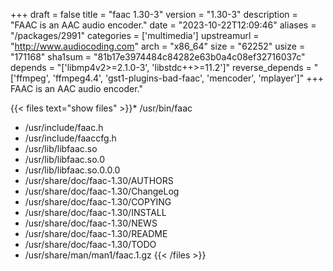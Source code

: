 +++
draft = false
title = "faac 1.30-3"
version = "1.30-3"
description = "FAAC is an AAC audio encoder."
date = "2023-10-22T12:09:46"
aliases = "/packages/2991"
categories = ['multimedia']
upstreamurl = "http://www.audiocoding.com"
arch = "x86_64"
size = "62252"
usize = "171168"
sha1sum = "81b17e3974484c84282e63b0a4c08ef32716037c"
depends = "['libmp4v2>=2.1.0-3', 'libstdc++>=11.2']"
reverse_depends = "['ffmpeg', 'ffmpeg4.4', 'gst1-plugins-bad-faac', 'mencoder', 'mplayer']"
+++
FAAC is an AAC audio encoder."

{{< files text="show files" >}}* /usr/bin/faac
* /usr/include/faac.h
* /usr/include/faaccfg.h
* /usr/lib/libfaac.so
* /usr/lib/libfaac.so.0
* /usr/lib/libfaac.so.0.0.0
* /usr/share/doc/faac-1.30/AUTHORS
* /usr/share/doc/faac-1.30/ChangeLog
* /usr/share/doc/faac-1.30/COPYING
* /usr/share/doc/faac-1.30/INSTALL
* /usr/share/doc/faac-1.30/NEWS
* /usr/share/doc/faac-1.30/README
* /usr/share/doc/faac-1.30/TODO
* /usr/share/man/man1/faac.1.gz
{{< /files >}}
